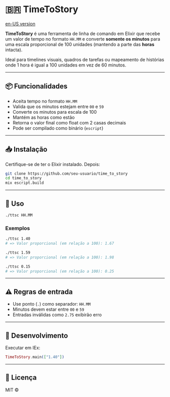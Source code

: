 # 🇧🇷 TimeToStory

[en-US version](https://github.com/0bvim/time-to-story-points-converter/blob/main/README.md)

**TimeToStory** é uma ferramenta de linha de comando em Elixir que recebe um valor de tempo no formato `HH.MM` e converte **somente os minutos** para uma escala proporcional de 100 unidades (mantendo a parte das **horas** intacta).

Ideal para timelines visuais, quadros de tarefas ou mapeamento de histórias onde 1 hora é igual a 100 unidades em vez de 60 minutos.

---

## 📦 Funcionalidades

* Aceita tempo no formato `HH.MM`
* Valida que os minutos estejam entre `00` e `59`
* Converte os minutos para escala de 100
* Mantém as horas como estão
* Retorna o valor final como float com 2 casas decimais
* Pode ser compilado como binário (`escript`)

---

## 📥 Instalação

Certifique-se de ter o Elixir instalado. Depois:

```bash
git clone https://github.com/seu-usuario/time_to_story
cd time_to_story
mix escript.build
```

---

## 🚀 Uso

```bash
./ttsc HH.MM
```

### Exemplos

```bash
./ttsc 1.40
# => Valor proporcional (em relação a 100): 1.67

./ttsc 1.59
# => Valor proporcional (em relação a 100): 1.98

./ttsc 0.15
# => Valor proporcional (em relação a 100): 0.25
```

---

## ⚠️ Regras de entrada

* Use ponto (`.`) como separador: `HH.MM`
* Minutos devem estar entre `00` e `59`
* Entradas inválidas como `2.75` exibirão erro

---

## 🧪 Desenvolvimento

Executar em IEx:

```elixir
TimeToStory.main(["1.40"])
```

---

## 📄 Licença

MIT ©
